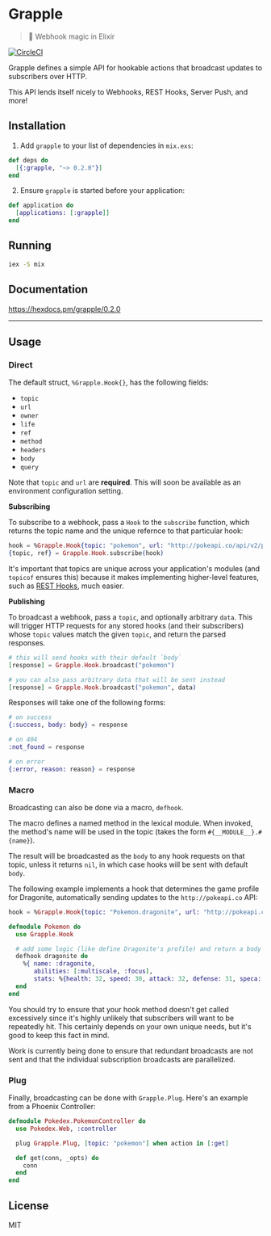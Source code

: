 # Grapple
> :green_apple: Webhook magic in Elixir

[![CircleCI](https://circleci.com/gh/camirmas/grapple/tree/master.svg?style=shield)](https://circleci.com/gh/camirmas/grapple/tree/master)

Grapple defines a simple API for hookable actions that broadcast updates to subscribers over HTTP.

This API lends itself nicely to Webhooks, REST Hooks, Server Push, and more!

## Installation

1. Add `grapple` to your list of dependencies in `mix.exs`:

  ```elixir
  def deps do
    [{:grapple, "~> 0.2.0"}]
  end
  ```

2. Ensure `grapple` is started before your application:

  ```elixir
  def application do
    [applications: [:grapple]]
  end
  ```

## Running

```bash
iex -S mix
```

## Documentation
https://hexdocs.pm/grapple/0.2.0

---

## Usage

### Direct

The default struct, `%Grapple.Hook{}`, has the following fields:

- `topic`
- `url`
- `owner`
- `life`
- `ref`
- `method`
- `headers`
- `body`
- `query`

Note that `topic` and `url` are **required**. This will soon be available as an environment configuration setting.

**Subscribing**

To subscribe to a webhook, pass a `Hook` to the `subscribe` function, which returns the topic name and the unique refernce to that particular hook:
```elixir
hook = %Grapple.Hook{topic: "pokemon", url: "http://pokeapi.co/api/v2/pokemon/149"}
{topic, ref} = Grapple.Hook.subscribe(hook)
```
It's important that topics are unique across your application's modules (and `topicof` ensures this) because it makes implementing higher-level features, such as [REST Hooks](http://resthooks.org), much easier.

**Publishing**

To broadcast a webhook, pass a `topic`, and optionally arbitrary `data`.
This will trigger HTTP requests for any stored hooks (and their subscribers) whose `topic` values match the given `topic`, and return the parsed responses.
```elixir
# this will send hooks with their default `body`
[response] = Grapple.Hook.broadcast("pokemon")

# you can also pass arbitrary data that will be sent instead
[response] = Grapple.Hook.broadcast("pokemon", data)
```

Responses will take one of the following forms:
```elixir
# on success
{:success, body: body} = response

# on 404
:not_found = response

# on error
{:error, reason: reason} = response
```

### Macro

Broadcasting can also be done via a macro, `defhook`.

The macro defines a named method in the lexical module. When invoked, the method's name will be used in the topic (takes the form `#{__MODULE__}.#{name}`).

The result will be broadcasted as the `body` to any hook requests on that topic, unless it returns `nil`, in which case hooks will be sent with default `body`.

The following example implements a hook that determines the game profile for Dragonite, automatically sending updates to the `http://pokeapi.co` API:

```elixir
hook = %Grapple.Hook{topic: "Pokemon.dragonite", url: "http://pokeapi.co/api/v2/pokemon/149"}

defmodule Pokemon do
  use Grapple.Hook

  # add some logic (like define Dragonite's profile) and return a body or return nil
  defhook dragonite do
    %{ name: :dragonite,
       abilities: [:multiscale, :focus],
       stats: %{health: 32, speed: 30, attack: 32, defense: 31, speca: 24, specd: 30} }
  end
end
```

You should try to ensure that your hook method doesn't get called excessively since it's highly unlikely that subscribers will want to be repeatedly hit. This certainly depends on your own unique needs, but it's good to keep this fact in mind.

Work is currently being done to ensure that redundant broadcasts are not sent and that the individual subscription broadcasts are parallelized.

### Plug

Finally, broadcasting can be done with `Grapple.Plug`. Here's an example from a Phoenix Controller:

```elixir
defmodule Pokedex.PokemonController do
  use Pokedex.Web, :controller

  plug Grapple.Plug, [topic: "pokemon"] when action in [:get]

  def get(conn, _opts) do
    conn
  end
end
```

## License

MIT
